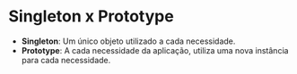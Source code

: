 # Singleton x Prototype

- **Singleton**: Um único objeto utilizado a cada necessidade.
- **Prototype**: A cada necessidade da aplicação, utiliza uma nova instância para cada necessidade.